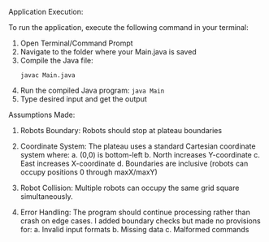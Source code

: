 
Application Execution:

To run the application, execute the following command in your terminal:
1. Open Terminal/Command Prompt
2. Navigate to the folder where your Main.java is saved
3. Compile the Java file:
   ```
   javac Main.java
   ```
4. Run the compiled Java program:
   ```java Main```
5. Type desired input and get the output

Assumptions Made:
1. Robots Boundary:
   Robots should stop at plateau boundaries

2. Coordinate System:
   The plateau uses a standard Cartesian coordinate system where:
    a. (0,0) is bottom-left
    b. North increases Y-coordinate
    c. East increases X-coordinate
    d. Boundaries are inclusive (robots can occupy positions 0 through maxX/maxY)

3. Robot Collision:
    Multiple robots can occupy the same grid square simultaneously. 

4. Error Handling:
   The program should continue processing rather than crash on edge cases.
   I added boundary checks but made no provisions for:
    a. Invalid input formats
    b. Missing data
    c. Malformed commands

